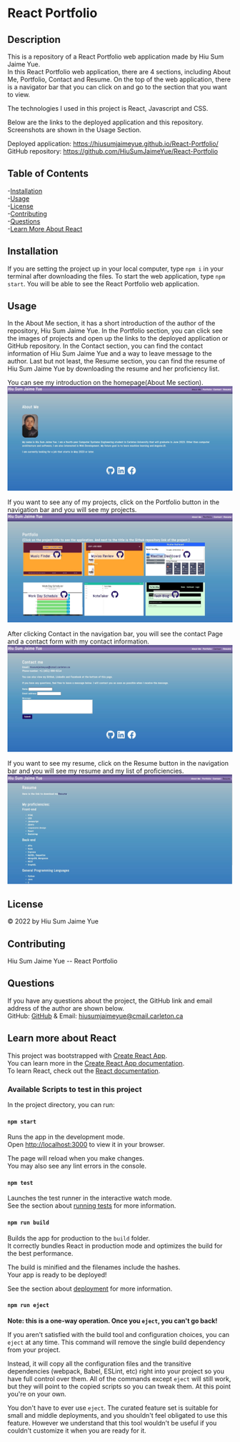 # React Portfolio      
## Description   
This is a repository of a React Portfolio web application made by Hiu Sum Jaime Yue.            
In this React Portfolio web application, there are 4 sections, including About Me, Portfolio, Contact and Resume. On the top of the web application, there is a navigator bar that you can click on and go to the section that you want to view.        

The technologies I used in this project is React, Javascript and CSS.

Below are the links to the deployed application and this repository. Screenshots are shown in the Usage Section.

Deployed application: https://hiusumjaimeyue.github.io/React-Portfolio/               
GitHub repository: https://github.com/HiuSumJaimeYue/React-Portfolio            

## Table of Contents               
-[Installation](#installation)          
-[Usage](#usage)          
-[License](#license)          
-[Contributing](#contributing)                
-[Questions](#questions)        
-[Learn More About React](#learn-more-about-react)

## Installation         
If you are setting the project up in your local computer, type `npm i` in your terminal after downloading the files. To start the web application, type `npm start`. You will be able to see the React Portfolio web application.                

## Usage      
In the About Me section, it has a short introduction of the author of the repository, Hiu Sum Jaime Yue. In the Portfolio section, you can click see the images of projects and open up the links to the deployed application or GitHub repository. In the Contact section, you can find the contact information of Hiu Sum Jaime Yue and a way to leave message to the author. Last but not least, the Resume section, you can find the resume of Hiu Sum Jaime Yue by downloading the resume and her proficiency list.

You can see my introduction on the homepage(About Me section).           
![Homepage Preview](https://github.com/HiuSumJaimeYue/React-Portfolio/blob/main/screenshots/AboutMePreview.jpg "Homepage Preview")        

If you want to see any of my projects, click on the Portfolio button in the navigation bar and you will see my projects.                      
![Portfolio Preview 1](https://github.com/HiuSumJaimeYue/React-Portfolio/blob/main/screenshots/PortfolioPreview.jpg "Portfolio Page Preview 1")                 

After clicking Contact in the navigation bar, you will see the contact Page and a contact form with my contact information.                        
![Contact Preview 1](https://github.com/HiuSumJaimeYue/React-Portfolio/blob/main/screenshots/ContactPreview.jpg "contact Page Preview 1")                                          
                                  
If you want to see my resume, click on the Resume button in the navigation bar and you will see my resume and my list of proficiencies.                       
![Resume Page Preview 1](https://github.com/HiuSumJaimeYue/React-Portfolio/blob/main/screenshots/ResumePreview.jpg "Resume Page Preview 1")                                      


## License         
&copy; 2022 by Hiu Sum Jaime Yue               

## Contributing         
Hiu Sum Jaime Yue -- React Portfolio           

## Questions         
If you have any questions about the project, 
the GitHub link and email address of the author are shown below.                   
GitHub: [GitHub](https://github.com/HiuSumJaimeYue) 
& Email: [hiusumjaimeyue@cmail.carleton.ca](mailto:hiusumjaimeyue@cmail.carleton.ca)


## Learn more about React  
This project was bootstrapped with [Create React App](https://github.com/facebook/create-react-app).        
You can learn more in the [Create React App documentation](https://facebook.github.io/create-react-app/docs/getting-started).           
To learn React, check out the [React documentation](https://reactjs.org/).          

### Available Scripts to test in this project

In the project directory, you can run:

#### `npm start`

Runs the app in the development mode.\
Open [http://localhost:3000](http://localhost:3000) to view it in your browser.

The page will reload when you make changes.\
You may also see any lint errors in the console.

#### `npm test`

Launches the test runner in the interactive watch mode.\
See the section about [running tests](https://facebook.github.io/create-react-app/docs/running-tests) for more information.

#### `npm run build`

Builds the app for production to the `build` folder.\
It correctly bundles React in production mode and optimizes the build for the best performance.

The build is minified and the filenames include the hashes.\
Your app is ready to be deployed!

See the section about [deployment](https://facebook.github.io/create-react-app/docs/deployment) for more information.

#### `npm run eject`

**Note: this is a one-way operation. Once you `eject`, you can't go back!**

If you aren't satisfied with the build tool and configuration choices, you can `eject` at any time. This command will remove the single build dependency from your project.

Instead, it will copy all the configuration files and the transitive dependencies (webpack, Babel, ESLint, etc) right into your project so you have full control over them. All of the commands except `eject` will still work, but they will point to the copied scripts so you can tweak them. At this point you're on your own.

You don't have to ever use `eject`. The curated feature set is suitable for small and middle deployments, and you shouldn't feel obligated to use this feature. However we understand that this tool wouldn't be useful if you couldn't customize it when you are ready for it.
